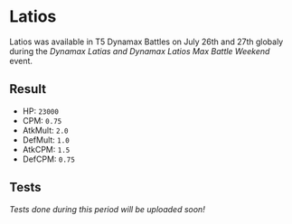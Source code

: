 # Latios

Latios was available in T5 Dynamax Battles on July 26th and 27th globaly during the *Dynamax Latias and Dynamax Latios Max Battle Weekend* event.

## Result

- HP: `23000`
- CPM: `0.75`
- AtkMult: `2.0`
- DefMult: `1.0`
- AtkCPM: `1.5`
- DefCPM: `0.75`

## Tests

*Tests done during this period will be uploaded soon!*
